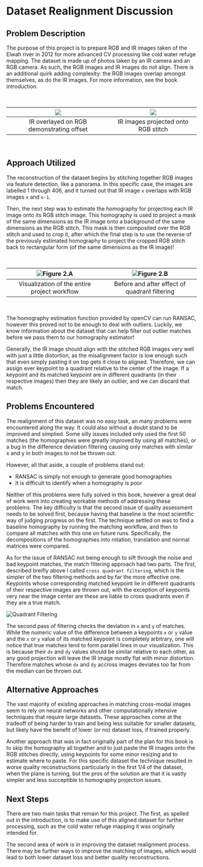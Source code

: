 # Dataset Realignment Discussion

## Problem Description

The purpose of this project is to prepare RGB and IR images taken of the Elwah river in 2012 for more advanced CV processing like cold water refuge mapping. The dataset is made up of photos taken by an IR camera and an RGB camera. As such, the RGB images and IR images do not align. There is an additional quirk adding complexity: the RGB images overlap amongst themselves, as do the IR images. For more information, see the book introduction.

<br>

![](../img/alignment2.gif) | ![](../img/match.gif)
:-------------------------:|:-------------------------:
IR overlayed on RGB demonstrating offset | IR images projected onto RGB stitch

<br>

## Approach Utilized

The reconstruction of the dataset begins by stitching together RGB images via feature detection, like a panorama. In this specific case, the images are labelled 1 through 406, and it turned out that IR image `x` overlaps with RGB images `x` and `x-1`.

Then, the next step was to estimate the homography for projecting each IR image onto its RGB stitch image. This homography is used to project a mask of the same dimensions as the IR image onto a background of the same dimensions as the RGB stitch. This mask is then composited over the RGB stitch and used to crop it, after which the final step is to use the reverse of the previously estimated homography to project the cropped RGB stitch back to rectangular form (of the same dimensions as the IR image)!

<br>

![Figure 2.A](../img/workflow.png) | ![Figure 2.B](../img/filtering.png)
:-------------------------:|:-------------------------:
Visualization of the entire project workflow | Before and after effect of quadrant filtering

<br>

The homography estimation function provided by openCV can run RANSAC, however this proved not to be enough to deal with outliers. Luckily, we know information about the dataset that can help filter out outlier matches before we pass them to our homography estimator!

Generally, the IR image should align with the stitched RGB images very well with just a little distortion, as the misalignment factor is low enough such that even simply pasting it on top gets it close to aligned. Therefore, we can assign ever keypoint to a quadrant relative to the center of the image. If a keypoint and its matched keypoint are in different quadrants (in their respective images) then they are likely an outlier, and we can discard that match.

## Problems Encountered

The realignment of this dataset was no easy task, an many problems were encountered along the way. It could also without a doubt stand to be improved and simplied. Some silly issues included only used the first 50 matches (the homographies were greatly improved by using all matches), or a bug in the difference deviation filtering causing only matches with similar x and y in both images to not be thrown out. 

However, all that aside, a couple of problems stand out:

* RANSAC is simply not enough to generate good homographies
* It is difficult to identify when a homography is poor

Neither of this problems were fully solved in this book, however a great deal of work went into creating workable methods of addressing these problems. The key difficulty is that the second issue of quality assessment needs to be solved first, because having that baseline is the most scientific way of judging progress on the first. The technique settled on was to find a baseline homography by running the matching workflow, and then to compare all matches with this one on future runs. Specifically, the decompositions of the homographies into rotation, translation and normal matrices were compared.

As for the issue of RANSAC not being enough to sift through the noise and bad keypoint matches, the match filtering approach had two parts. The first, described breifly above I called `cross quadrant filtering`, which is the simpler of the two filtering methods and by far the more effective one. Keypoints whose corresponding matched keypoint lie in different quadrants of their respective images are thrown out, with the exception of keypoints very near the image center are these are liable to cross quadrants even if they are a true match.

![Quadrant Filtering](../img/quadrants.png)

The second pass of filtering checks the deviation in `x` and `y` of matches. While the numeric value of the difference between a keypoints `x` or `y` value and the `x` or `y` value of its matched keypoint is completely arbitrary, one will notice that true matches tend to form parallel lines in our visualization. This is because their `dx` and `dy` values should be similar relative to each other, as any good projection will leave the IR image mostly flat with minor distortion. Therefore matches whose `dx` and `dy` accross images deviates too far from the median can be thrown out. 

## Alternative Approaches

The vast majority of existing approaches in matching cross-modal images seem to rely on neural networks and other computationally intensive techniques that require large datasets. These approaches come at the tradeoff of being harder to train and being less suitable for smaller datasets, but likely have the benefit of lower (or no) dataset loss, if trained properly.

Another approach that was in fact originally part of the plan for this book is to skip the homography all together and to just paste the IR images onto the RGB stitches directly, using keypoints for some minor resizing and to estimate where to paste. For this specific dataset the technique resulted in worse quality reconstructions particularly in the first 1/4 of the dataset, when the plane is turning, but the pros of the solution are that it is vastly simpler and less succeptible to homography projection issues.

## Next Steps

There are two main tasks that remain for this project. The first, as spelled out in the introduction, is to make use of this aligned dataset for further processing, such as the cold water refuge mapping it was originally intended for.

The second area of work is in improving the dataset realignment process. There may be further ways to improve the matching of images, which would lead to both lower dataset loss and better quality reconstructions.